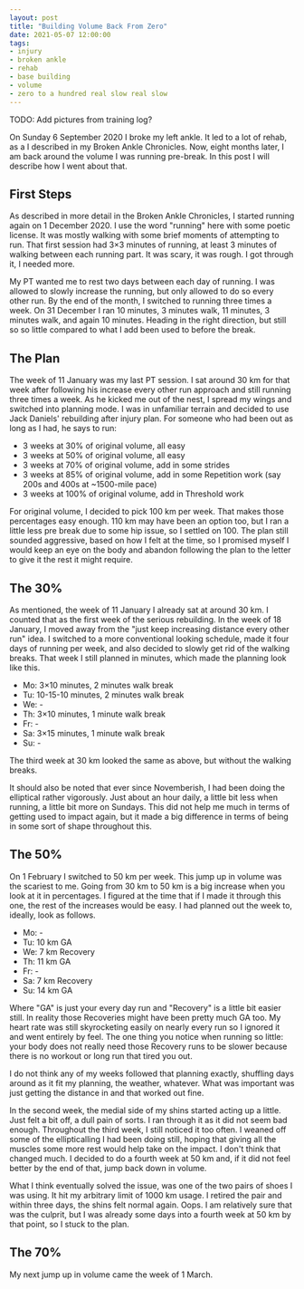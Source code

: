 ```yaml
---
layout: post
title: "Building Volume Back From Zero"
date: 2021-05-07 12:00:00
tags:
- injury
- broken ankle
- rehab
- base building
- volume
- zero to a hundred real slow real slow
---
```


TODO: Add pictures from training log?

On Sunday 6 September 2020 I broke my left ankle. It led to a lot of rehab, as
a I described in my Broken Ankle Chronicles. Now, eight months later, I am back
around the volume I was running pre-break. In this post I will describe how I
went about that.

## First Steps

As described in more detail in the Broken Ankle Chronicles, I started running
again on 1 December 2020. I use the word "running" here with some poetic
license. It was mostly walking with some brief moments of attempting to run.
That first session had 3×3 minutes of running, at least 3 minutes of walking
between each running part. It was scary, it was rough. I got through it, I
needed more.

My PT wanted me to rest two days between each day of running. I was allowed to
slowly increase the running, but only allowed to do so every other run. By the
end of the month, I switched to running three times a week. On 31 December I ran
10 minutes, 3 minutes walk, 11 minutes, 3 minutes walk, and again 10 minutes.
Heading in the right direction, but still so so little compared to what I add
been used to before the break.

## The Plan

The week of 11 January was my last PT session. I sat around 30 km for that week
after following his increase every other run approach and still running three
times a week. As he kicked me out of the nest, I spread my wings and switched
into planning mode. I was in unfamiliar terrain and decided to use Jack
Daniels' rebuilding after injury plan. For someone who had been out as long as
I had, he says to run:

- 3 weeks at 30% of original volume, all easy
- 3 weeks at 50% of original volume, all easy
- 3 weeks at 70% of original volume, add in some strides
- 3 weeks at 85% of original volume, add in some Repetition work (say 200s and
  400s at ~1500-mile pace)
- 3 weeks at 100% of original volume, add in Threshold work

For original volume, I decided to pick 100 km per week. That makes those
percentages easy enough. 110 km may have been an option too, but I ran a little
less pre break due to some hip issue, so I settled on 100. The plan still
sounded aggressive, based on how I felt at the time, so I promised myself I
would keep an eye on the body and abandon following the plan to the letter to
give it the rest it might require.

## The 30%

As mentioned, the week of 11 January I already sat at around 30 km. I counted
that as the first week of the serious rebuilding. In the week of 18 January, I
moved away from the "just keep increasing distance every other run" idea. I
switched to a more conventional looking schedule, made it four days of running
per week, and also decided to slowly get rid of the walking breaks. That week I
still planned in minutes, which made the planning look like this.

- Mo: 3×10 minutes, 2 minutes walk break
- Tu: 10-15-10 minutes, 2 minutes walk break
- We: -
- Th: 3×10 minutes, 1 minute walk break
- Fr: -
- Sa: 3×15 minutes, 1 minute walk break
- Su: -

The third week at 30 km looked the same as above, but without the walking
breaks.

It should also be noted that ever since Novemberish, I had been doing the
elliptical rather vigorously. Just about an hour daily, a little bit less when
running, a little bit more on Sundays. This did not help me much in terms of
getting used to impact again, but it made a big difference in terms of being in
some sort of shape throughout this.

## The 50%

On 1 February I switched to 50 km per week. This jump up in volume was the
scariest to me. Going from 30 km to 50 km is a big increase when you look at it
in percentages. I figured at the time that if I made it through this one, the
rest of the increases would be easy. I had planned out the week to, ideally,
look as follows.

- Mo: -
- Tu: 10 km GA
- We: 7 km Recovery
- Th: 11 km GA
- Fr: -
- Sa: 7 km Recovery
- Su: 14 km GA

Where "GA" is just your every day run and "Recovery" is a little bit easier
still. In reality those Recoveries might have been pretty much GA too. My heart
rate was still skyrocketing easily on nearly every run so I ignored it and went
entirely by feel. The one thing you notice when running so little: your body
does not really need those Recovery runs to be slower because there is no
workout or long run that tired you out.

I do not think any of my weeks followed that planning exactly, shuffling days
around as it fit my planning, the weather, whatever. What was important was
just getting the distance in and that worked out fine.

In the second week, the medial side of my shins started acting up a little.
Just felt a bit off, a dull pain of sorts. I ran through it as it did not seem
bad enough. Throughout the third week, I still noticed it too often. I weaned
off some of the ellipticalling I had been doing still, hoping that giving all
the muscles some more rest would help take on the impact. I don't think that
changed much. I decided to do a fourth week at 50 km and, if it did not feel better by the end of that, jump back down in volume.

What I think eventually solved the issue, was one of the two pairs of shoes I
was using. It hit my arbitrary limit of 1000 km usage. I retired the pair and
within three days, the shins felt normal again. Oops. I am relatively sure that
was the culprit, but I was already some days into a fourth week at 50 km by
that point, so I stuck to the plan.

## The 70%

My next jump up in volume came the week of 1 March.

